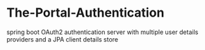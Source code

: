 # The-Portal-Authentication
spring boot OAuth2 authentication server with multiple user details providers and a JPA client details store
